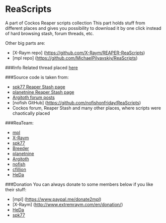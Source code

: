 # ReaScripts
A part of Cockos Reaper scripts collection
This part holds stuff from different places and gives you possibility to download it by one click instead of hard browsing stash, forum threads, etc.

Other big parts are:
- [X-Raym repo] (https://github.com/X-Raym/REAPER-ReaScripts)
- [mpl repo] (https://github.com/MichaelPilyavskiy/ReaScripts)

###Info
Related thread placed [here](http://forum.cockos.com/showthread.php?t=169127)

###Source code is taken from:
- [spk77 Reaper Stash page](http://stash.reaper.fm/u/spk77)
- [planetnine Reaper Stash page](http://stash.reaper.fm/u/planetnine)
- [Argitoth forum posts](http://forum.cockos.com/member.php?u=7973)
- [nofish GitHub] (https://github.com/nofishonfriday/ReaScripts)
- Cockos forum, Reaper Stash and many other places, where scripts were chaotically placed

###ReaTeam:
- [mpl](http://forum.cockos.com/member.php?u=70694)
- [X-Raym](http://forum.cockos.com/member.php?u=58284)
- [spk77](http://forum.cockos.com/member.php?u=49553)
- [Breeder](http://forum.cockos.com/member.php?u=27094)
- [planetnine](http://forum.cockos.com/member.php?u=6549)
- [Argitoth](http://forum.cockos.com/member.php?u=7973)
- [nofish](http://forum.cockos.com/member.php?u=6870)
- [cfillion](http://forum.cockos.com/member.php?u=98780)
- [HeDa](http://forum.cockos.com/member.php?u=47822)

###Donation
You can always donate to some members below if you like their stuff:
- [mpl] (https://www.paypal.me/donate2mpl)
- [X-Raym] (http://www.extremraym.com/en/donation/)
- [HeDa](https://www.patreon.com/heda?ty=h)
- [spk77](https://www.paypal.com/cgi-bin/webscr?cmd=_donations&business=5NUK834ZGR5NU&lc=FI&item_name=SPK77%20scripts%20for%20REAPER&currency_code=EUR&bn=PP%2dDonationsBF%3abtn_donateCC_LG%2egif%3aNonHosted)
